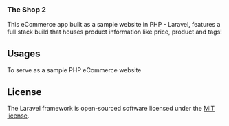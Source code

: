 ### The Shop 2
This eCommerce app built as a sample website in PHP - Laravel, features a full stack build that houses product information like price, product and tags!


## Usages
To serve as a sample PHP eCommerce website

## License

The Laravel framework is open-sourced software licensed under the [MIT license](https://opensource.org/licenses/MIT).

